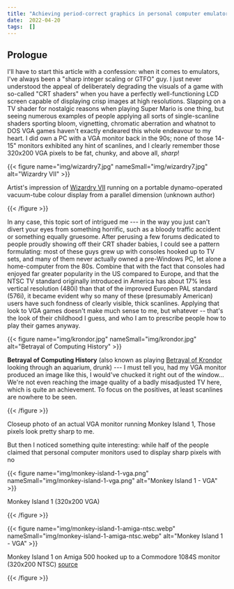 ```yaml
---
title: "Achieving period-correct graphics in personal computer emulators"
date:  2022-04-20
tags:  []
---
```


## Prologue


I'll have to start this article with a confession: when it comes to emulators,
I've always been a "sharp integer scaling or GTFO" guy. I just never
understood the appeal of deliberately degrading the visuals of a game with
so-called "CRT shaders" when you have a perfectly well-functioning LCD screen
capable of displaying crisp images at high resolutions. Slapping on a TV
shader for nostalgic reasons when playing Super Mario is one thing, but seeing
numerous examples of people applying all sorts of single-scanline shaders
sporting bloom, vignetting, chromatic aberration and whatnot to DOS VGA games
haven't exactly endeared this whole endeavour to my heart. I did own a PC with
a VGA monitor back in the 90s; none of those 14-15" monitors exhibited any
hint of scanlines, and I clearly remember those 320x200 VGA pixels to be fat,
chunky, and above all, *sharp*!

{{< figure name="img/wizardry7.jpg" nameSmall="img/wizardry7.jpg"
    alt="Wizardry VII" >}}

  Artist's impression of [Wizardry VII](https://en.wikipedia.org/wiki/Wizardry_VII:_Crusaders_of_the_Dark_Savant) running on a portable dynamo-operated vacuum-tube colour display from a parallel dimension (unknown author)

{{< /figure >}}

In any case, this topic sort of intrigued me --- in the way you just can't
divert your eyes from something horrific, such as a bloody traffic accident or
something equally gruesome. After perusing a few forums dedicated to people
proudly showing off their CRT shader babies, I could see a pattern
formulating: most of these guys grew up with consoles hooked up to TV sets, and
many of them never actually owned a pre-Windows PC, let alone a home-computer
from the 80s. Combine that with the fact that consoles had enjoyed far greater
popularity in the US compared to Europe, and that the NTSC TV standard
originally introduced in America has about 17% less vertical resolution
(480i) than that of the improved Europen PAL standard (576i), it became evident why so many
of these (presumably American) users have such fondness of clearly visible,
thick scanlines. Applying that look to VGA games doesn't make much sense to
me, but whatever -- that's the look of their childhood I guess, and who I am
to prescribe people how to play their games anyway.


{{< figure name="img/krondor.jpg" nameSmall="img/krondor.jpg"
    alt="Betrayal of Computing History" >}}

  **Betrayal of Computing History** (also known as playing [Betrayal of
  Krondor](https://en.wikipedia.org/wiki/Betrayal_at_Krondor) looking through
  an aquarium, drunk) --- I must tell you, had my VGA monitor produced an
  image like this, I would've chucked it right out of the window... We're not
  even reaching the image quality of a badly misadjusted TV here, which is quite
  an achievement. To focus on the positives, at least scanlines are nowhere to
  be seen.

{{< /figure >}}

Closeup photo of an actual VGA monitor running Monkey Island 1,  Those
pixels look pretty sharp to me.


But then I noticed something quite interesting: while half of the people
claimed that personal computer monitors used to display sharp pixels with no


{{< figure name="img/monkey-island-1-vga.png" nameSmall="img/monkey-island-1-vga.png"
    alt="Monkey Island 1 - VGA" >}}

  Monkey Island 1 (320x200 VGA)

{{< /figure >}}

{{< figure name="img/monkey-island-1-amiga-ntsc.webp" nameSmall="img/monkey-island-1-amiga-ntsc.webp"
    alt="Monkey Island 1 - VGA" >}}

  Monkey Island 1 on Amiga 500 hooked up to a Commodore 1084S monitor (320x200 NTSC) [source](https://www.reddit.com/r/amiga/comments/jdkv9n/monkey_island_on_a_commodore_1084s_in_60hz/)


{{< /figure >}}


